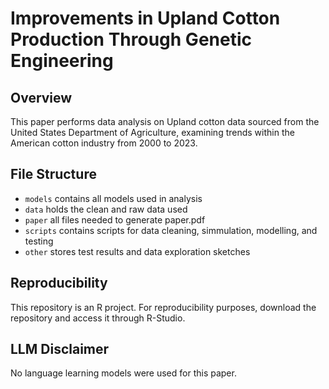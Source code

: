 # Improvements in Upland Cotton Production Through Genetic Engineering

## Overview 
This paper performs data analysis on Upland cotton data sourced from the United States Department of Agriculture, examining trends within the American cotton industry from 2000 to 2023. 

## File Structure
- `models` contains all models used in analysis
- `data` holds the clean and raw data used
- `paper` all files needed to generate paper.pdf
- `scripts` contains scripts for data cleaning, simmulation, modelling, and testing
- `other` stores test results and data exploration sketches

## Reproducibility
This repository is an R project. For reproducibility purposes, download the repository and access it through R-Studio.

## LLM Disclaimer
No language learning models were used for this paper.
